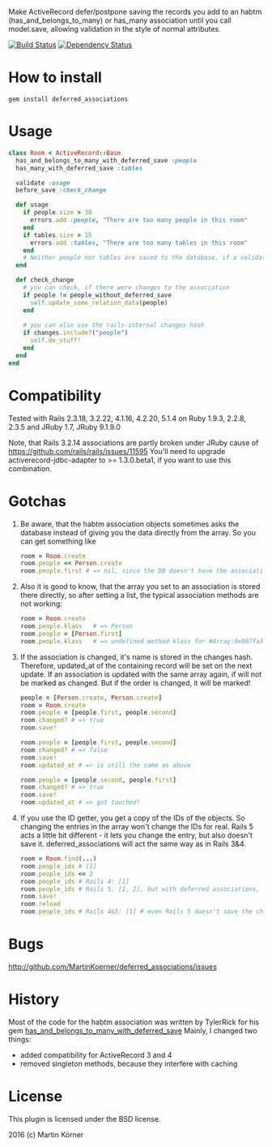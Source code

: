 Make ActiveRecord defer/postpone saving the records you add to an habtm (has_and_belongs_to_many) or has_many association
until you call model.save, allowing validation in the style of normal attributes.

[![Build Status](https://secure.travis-ci.org/MartinKoerner/deferred_associations.png?branch=master)](http://travis-ci.org/MartinKoerner/deferred_associations) [![Dependency Status](https://gemnasium.com/MartinKoerner/deferred_associations.png?travis)](https://gemnasium.com/MartinKoerner/deferred_associations)

How to install
==============

    gem install deferred_associations

Usage
=====

```ruby
class Room < ActiveRecord::Base
  has_and_belongs_to_many_with_deferred_save :people
  has_many_with_deferred_save :tables

  validate :usage
  before_save :check_change

  def usage
    if people.size > 30
      errors.add :people, "There are too many people in this room"
    end
    if tables.size > 15
      errors.add :tables, "There are too many tables in this room"
    end
    # Neither people nor tables are saved to the database, if a validation error is added
  end

  def check_change
    # you can check, if there were changes to the association
    if people != people_without_deferred_save
      self.update_some_relation_data(people)
    end
    
    # you can also use the rails-internal changes hash
    if changes.include?("people")
      self.do_stuff!
    end
  end
end
```

Compatibility
=============

Tested with Rails 2.3.18, 3.2.22, 4.1.16, 4.2.20, 5.1.4 on Ruby 1.9.3, 2.2.8, 2.3.5 and JRuby 1.7, JRuby 9.1.9.0

Note, that Rails 3.2.14 associations are partly broken under JRuby cause of https://github.com/rails/rails/issues/11595
You'll need to upgrade activerecord-jdbc-adapter to >= 1.3.0.beta1, if you want to use this combination.

Gotchas
=======

1. Be aware, that the habtm association objects sometimes asks the database instead of giving you the data directly from the array. So you can get something
like

    ```ruby
    room = Room.create
    room.people << Person.create
    room.people.first # => nil, since the DB doesn't have the association saved yet
    ```

2. Also it is good to know, that the array you set to an association is stored there directly, so after setting a list, the typical association
methods are not working:

    ```ruby
    room = Room.create
    room.people.klass   # => Person
    room.people = [Person.first]
    room.people.klass   # => undefined method klass for #Array:0x007fa3b9efc2c0`
    ```
    
3. If the association is changed, it's name is stored in the changes hash. Therefore, updated_at of the containing record will be set on the next update.
   If an association is updated with the same array again, if will not be marked as changed. But if the order is changed, it will be marked!
   
   ```ruby
   people = [Person.create, Person.create]
   room = Room.create
   room.people = [people.first, people.second]
   room.changed? # => true
   room.save!
   
   room.people = [people.first, people.second]
   room.changed? # => false
   room.save!
   room.updated_at # => is still the same as above
   
   room.people = [people.second, people.first]
   room.changed? # => true
   room.save!
   room.updated_at # => got touched!
   ```

4. If you use the ID getter, you get a copy of the IDs of the objects. So changing the entries in the array won't change
   the IDs for real.
   Rails 5 acts a little bit different - it lets you change the entry, but also doesn't save it.
   deferred_associations will act the same way as in Rails 3&4.

   ```ruby
   room = Room.find(...)
   room.people_ids # [1]
   room.people_ids << 2
   room.people_ids # Rails 4: [1]
   room.people_ids # Rails 5: [1, 2], but with deferred associations, it stays at [1]
   room.save!
   room.reload
   room.people_ids # Rails 4&5: [1] # even Rails 5 doesn't save the changed array
   ```

Bugs
====

http://github.com/MartinKoerner/deferred_associations/issues

History
======

Most of the code for the habtm association was written by TylerRick for his gem [has_and_belongs_to_many_with_deferred_save](https://github.com/TylerRick/has_and_belongs_to_many_with_deferred_save)
Mainly, I changed two things:

* added compatibility for ActiveRecord 3 and 4
* removed singleton methods, because they interfere with caching

License
=======

This plugin is licensed under the BSD license.

2016 (c) Martin Körner